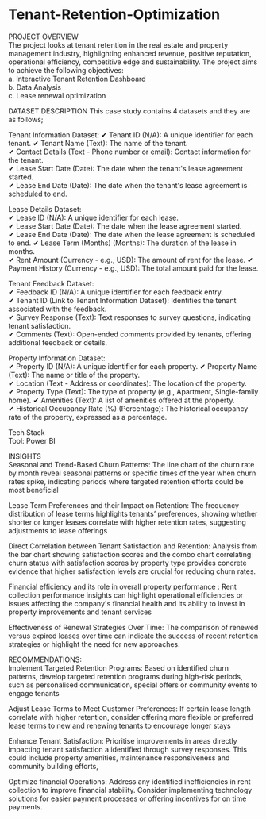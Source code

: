 # Tenant-Retention-Optimization

PROJECT OVERVIEW	
The project looks at tenant retention in the real estate and property management industry, highlighting enhanced revenue, positive reputation, operational efficiency, competitive edge and sustainability.	
The project aims to achieve the following objectives:	
a. Interactive Tenant Retention Dashboard	
b. Data Analysis	
c. Lease renewal optimization	
	
DATASET DESCRIPTION	
This case study contains 4 datasets and they are as follows;	
	
Tenant Information Dataset:	
✔ Tenant ID (N/A): A unique identifier for each tenant.	
✔ Tenant Name (Text): The name of the tenant.	
✔ Contact Details (Text - Phone number or email): Contact information for the tenant.	
✔ Lease Start Date (Date): The date when the tenant's lease agreement started.	
✔ Lease End Date (Date): The date when the tenant's lease agreement is scheduled to end.	
	
Lease Details Dataset:	
✔ Lease ID (N/A): A unique identifier for each lease.	
✔ Lease Start Date (Date): The date when the lease agreement started.	
✔ Lease End Date (Date): The date when the lease agreement is scheduled to end.	
✔ Lease Term (Months) (Months): The duration of the lease in months.	
✔ Rent Amount (Currency - e.g., USD): The amount of rent for the lease.	
✔ Payment History (Currency - e.g., USD): The total amount paid for the lease.	
	
Tenant Feedback Dataset:	
✔ Feedback ID (N/A): A unique identifier for each feedback entry.	
✔ Tenant ID (Link to Tenant Information Dataset): Identifies the tenant associated with the feedback.	
✔ Survey Response (Text): Text responses to survey questions, indicating tenant satisfaction.	
✔ Comments (Text): Open-ended comments provided by tenants, offering additional feedback or details.	
	
Property Information Dataset:	
✔ Property ID (N/A): A unique identifier for each property.	
✔ Property Name (Text): The name or title of the property.	
✔ Location (Text - Address or coordinates): The location of the property.	
✔ Property Type (Text): The type of property (e.g., Apartment, Single-family home).	
✔ Amenities (Text): A list of amenities offered at the property.	
✔ Historical Occupancy Rate (%) (Percentage): The historical occupancy rate of the property, expressed as a percentage.	
	
	
Tech Stack	
Tool: Power BI	
	
	
INSIGHTS	
Seasonal and Trend-Based Churn Patterns: The line chart of the churn rate by month reveal seasonal patterns or specific times of the year when churn rates spike, indicating periods where targeted retention efforts could be most beneficial	
	
Lease Term Preferences and their Impact on Retention: The frequency distribution of lease terms highlights tenants’ preferences, showing whether shorter or longer leases correlate with higher retention rates, suggesting adjustments to lease offerings	
	
Direct Correlation between Tenant Satisfaction and Retention: Analysis from the bar chart showing satisfaction scores and the combo chart correlating churn status with satisfaction scores by property type provides concrete evidence that higher satisfaction levels are crucial for reducing churn rates.	
	
Financial efficiency and its role in overall property performance : Rent collection performance insights can highlight operational efficiencies or issues affecting the company's financial health and its ability to invest in property improvements and tenant services	
	
Effectiveness of Renewal Strategies Over Time: The comparison of renewed versus expired leases over time can indicate the success of recent retention strategies or highlight the need for new approaches.	
	
	
RECOMMENDATIONS:	
Implement Targeted Retention Programs: Based on identified churn patterns, develop targeted retention programs during high-risk periods, such as personalised communication, special offers or community events to engage tenants	
	
Adjust Lease Terms to Meet Customer Preferences: If certain lease length correlate with higher retention, consider offering more flexible or preferred lease terms to new and renewing tenants to encourage longer stays	
	
Enhance Tenant Satisfaction: Prioritise improvements in areas directly impacting tenant satisfaction a identified through survey responses. This could include property amenities, maintenance responsiveness and community building efforts,	
	
Optimize financial Operations: Address any identified inefficiencies in rent collection to improve financial stability. Consider implementing technology solutions for easier payment processes or offering incentives for on time payments.	

